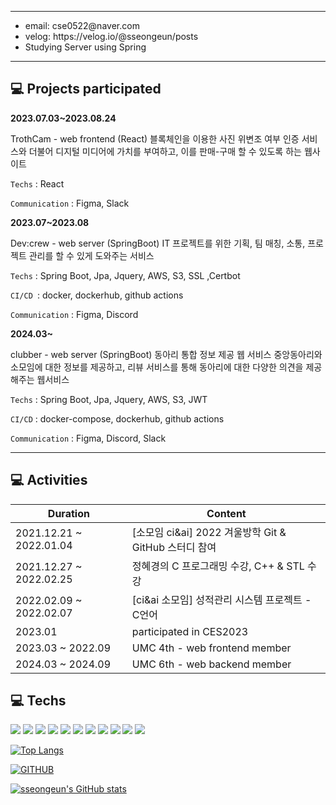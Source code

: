 <!-- <div align="center">![header](https://capsule-render.vercel.app/api?type=venom&color==ffe08c&height=150&text=I'm%20sseongeun)</div> -->

<!--![header](https://capsule-render.vercel.app/api?type=waving&color=ffe08c&text=&animation=twinkling&height=80) -->

<!--[![Typing SVG](https://readme-typing-svg.demolab.com?font=Alkatra&weight=500&size=45&duration=4000&pause=3&color=ffe08c&center=false&vCenter=false&multiline=true&repeat=true&width=1000&height=100&lines=Hi+I'm+seongeun!👋)](https://git.io/typing-svg)-->
 
---

  <ul>
    <li>  email: cse0522@naver.com</li>
    <li>  velog: https://velog.io/@sseongeun/posts</li>
    <li>  Studying Server using Spring </li>
  </ul>



---

## 💻 Projects participated


**2023.07.03~2023.08.24**

TrothCam -  web frontend (React)
블록체인을 이용한 사진 위변조 여부 인증 서비스와 더불어 디지털 미디어에 가치를 부여하고, 이를 판매-구매 할 수 있도록 하는 웹사이트

`Techs` : React

`Communication` : Figma, Slack

**2023.07~2023.08**

Dev:crew - web server (SpringBoot)
IT 프로젝트를 위한 기획, 팀 매칭, 소통, 프로젝트 관리를 할 수 있게 도와주는 서비스

`Techs` : Spring Boot, Jpa, Jquery, AWS, S3, SSL ,Certbot

`CI/CD `: docker, dockerhub, github actions

`Communication` : Figma, Discord


**2024.03~**

clubber - web server (SpringBoot)
동아리 통합 정보 제공 웹 서비스 
중앙동아리와 소모임에 대한 정보를 제공하고, 리뷰 서비스를 통해 동아리에 대한 다양한 의견을 제공해주는 웹서비스

`Techs` : Spring Boot, Jpa, Jquery, AWS, S3, JWT

`CI/CD` : docker-compose, dockerhub, github actions

`Communication` : Figma, Discord, Slack



---
## 💻  Activities
| Duration                   | Content                                              |
|-------------------------|--------------------------------------------------------|
| 2021.12.21 ~ 2022.01.04 | [소모임 ci&ai] 2022 겨울방학 Git & GitHub 스터디 참여  |
| 2021.12.27 ~ 2022.02.25 | 정혜경의 C 프로그래밍 수강, C++ & STL 수강  |
| 2022.02.09 ~ 2022.02.07 | [ci&ai 소모임] 성적관리 시스템 프로젝트 - C언어  |
| 2023.01 | participated in CES2023  |
| 2023.03 ~ 2022.09 | UMC 4th - web frontend member  |
| 2024.03 ~ 2024.09 | UMC 6th - web backend member  |




## 💻 Techs

  
  <div>
    <img src="https://img.shields.io/badge/Java-007396?style=flat&logo=Java&logoColor=white" />
    <img src="https://img.shields.io/badge/Spring-6DB33F?style=flat&logo=Spring&logoColor=white" />
    <img src="https://img.shields.io/badge/Spring Boot-6DB33F?style=flat&logo=Spring-Boot&logoColor=white" />
    <img src="https://img.shields.io/badge/JPA-6DB33F?style=flat&logo=JPA&logoColor=white" />
     <img src="https://img.shields.io/badge/AWS-6DB33F?style=flat&logo=AWS&logoColor=white" />
    <img src="https://img.shields.io/badge/Python-3776AB?style=flat&logo=Python&logoColor=white" />
    <img src="https://img.shields.io/badge/React-61DAFB?style=flat&logo=React&logoColor=white" />
    <img src="https://img.shields.io/badge/HTML-E34F26?style=flat&logo=HTML&logoColor=white" />
    <img src="https://img.shields.io/badge/CSS-1572B6?style=flat&logo=CSS&logoColor=white" />
    <img src="https://img.shields.io/badge/C++-1572B6?style=flat&logo=C++&logoColor=white" />
     <img src="https://img.shields.io/badge/C-1572B6?style=flat&logo=C&logoColor=white" />
  </div>
  <div>
    
  </div>
    
   [![Top Langs](https://github-readme-stats.vercel.app/api/top-langs/?username=sseongeun&layout=compact)](https://github.com/sseongeun/github-readme-stats)
<div>

  
</div>

  
[![GITHUB](https://hits.seeyoufarm.com/api/count/incr/badge.svg?url=https%3A%2F%2Fgithub.com%2Fsseongeun&count_bg=%23F29494&title_bg=%232F2E2E&icon=github.svg&icon_color=%23FFFFFF&title=GITHUB&edge_flat=false)](https://github.com/sseongeun)



  [![sseongeun's GitHub stats](https://github-readme-stats.vercel.app/api?username=sseongeun&theme=nord&hide_border=true&count_private=true)](https://github.com/sseongeun/github-readme-stats)
 
 

  




<!--  <img src="https://capsule-render.vercel.app/api?type=waving&color=BFE3FC&height=150&section=footer" /> -->


